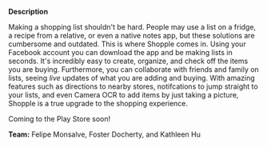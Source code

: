 **Description**

Making a shopping list shouldn't be hard. People may use a list on a fridge, a recipe from a relative, or even a native notes app, but these solutions are cumbersome and outdated. This is where Shopple comes in. Using your Facebook account you can download the app and be making lists in seconds. It's incredibly easy to create, organize, and check off the items you are buying. Furthermore, you can collaborate with friends and family on lists, seeing *live* updates of what you are adding and buying. With amazing features such as directions to nearby stores, notifcations to jump straight to your lists, and even Camera OCR to add items by just taking a picture, Shopple is a true upgrade to the shopping experience.

Coming to the Play Store soon!

**Team:** Felipe Monsalve, Foster Docherty, and Kathleen Hu
